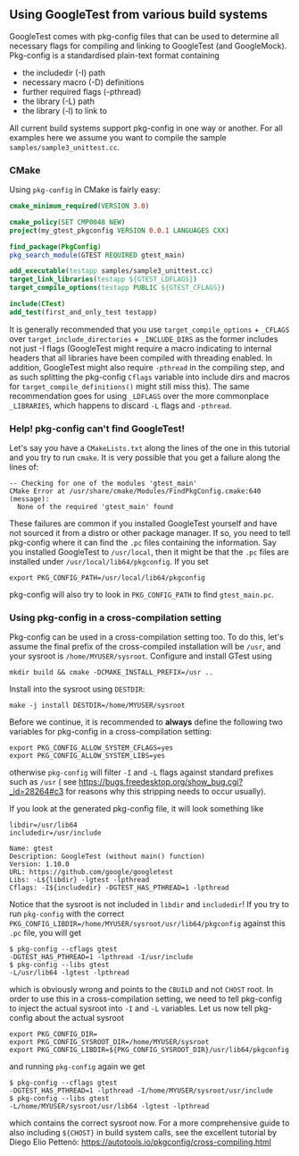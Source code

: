 ## Using GoogleTest from various build systems

<!-- GOOGLETEST_CM0035 DO NOT DELETE -->

GoogleTest comes with pkg-config files that can be used to determine all necessary flags for compiling and linking to
GoogleTest (and GoogleMock). Pkg-config is a standardised plain-text format containing

* the includedir (-I) path
* necessary macro (-D) definitions
* further required flags (-pthread)
* the library (-L) path
* the library (-l) to link to

All current build systems support pkg-config in one way or another. For all examples here we assume you want to compile
the sample
`samples/sample3_unittest.cc`.

### CMake

Using `pkg-config` in CMake is fairly easy:

```cmake
cmake_minimum_required(VERSION 3.0)

cmake_policy(SET CMP0048 NEW)
project(my_gtest_pkgconfig VERSION 0.0.1 LANGUAGES CXX)

find_package(PkgConfig)
pkg_search_module(GTEST REQUIRED gtest_main)

add_executable(testapp samples/sample3_unittest.cc)
target_link_libraries(testapp ${GTEST_LDFLAGS})
target_compile_options(testapp PUBLIC ${GTEST_CFLAGS})

include(CTest)
add_test(first_and_only_test testapp)
```

It is generally recommended that you use `target_compile_options` + `_CFLAGS`
over `target_include_directories` + `_INCLUDE_DIRS` as the former includes not just -I flags (GoogleTest might require a
macro indicating to internal headers that all libraries have been compiled with threading enabled. In addition,
GoogleTest might also require `-pthread` in the compiling step, and as such splitting the pkg-config `Cflags` variable
into include dirs and macros for
`target_compile_definitions()` might still miss this). The same recommendation goes for using `_LDFLAGS` over the more
commonplace `_LIBRARIES`, which happens to discard `-L` flags and `-pthread`.

### Help! pkg-config can't find GoogleTest!

Let's say you have a `CMakeLists.txt` along the lines of the one in this tutorial and you try to run `cmake`. It is very
possible that you get a failure along the lines of:

```
-- Checking for one of the modules 'gtest_main'
CMake Error at /usr/share/cmake/Modules/FindPkgConfig.cmake:640 (message):
  None of the required 'gtest_main' found
```

These failures are common if you installed GoogleTest yourself and have not sourced it from a distro or other package
manager. If so, you need to tell pkg-config where it can find the `.pc` files containing the information. Say you
installed GoogleTest to `/usr/local`, then it might be that the `.pc` files are installed
under `/usr/local/lib64/pkgconfig`. If you set

```
export PKG_CONFIG_PATH=/usr/local/lib64/pkgconfig
```

pkg-config will also try to look in `PKG_CONFIG_PATH` to find `gtest_main.pc`.

### Using pkg-config in a cross-compilation setting

Pkg-config can be used in a cross-compilation setting too. To do this, let's assume the final prefix of the
cross-compiled installation will be `/usr`, and your sysroot is `/home/MYUSER/sysroot`. Configure and install GTest
using

```
mkdir build && cmake -DCMAKE_INSTALL_PREFIX=/usr ..
```

Install into the sysroot using `DESTDIR`:

```
make -j install DESTDIR=/home/MYUSER/sysroot
```

Before we continue, it is recommended to **always** define the following two variables for pkg-config in a
cross-compilation setting:

```
export PKG_CONFIG_ALLOW_SYSTEM_CFLAGS=yes
export PKG_CONFIG_ALLOW_SYSTEM_LIBS=yes
```

otherwise `pkg-config` will filter `-I` and `-L` flags against standard prefixes such as `/usr` (
see https://bugs.freedesktop.org/show_bug.cgi?_id=28264#c3 for reasons why this stripping needs to occur usually).

If you look at the generated pkg-config file, it will look something like

```
libdir=/usr/lib64
includedir=/usr/include

Name: gtest
Description: GoogleTest (without main() function)
Version: 1.10.0
URL: https://github.com/google/googletest
Libs: -L${libdir} -lgtest -lpthread
Cflags: -I${includedir} -DGTEST_HAS_PTHREAD=1 -lpthread
```

Notice that the sysroot is not included in `libdir` and `includedir`! If you try to run `pkg-config` with the correct
`PKG_CONFIG_LIBDIR=/home/MYUSER/sysroot/usr/lib64/pkgconfig` against this `.pc`
file, you will get

```
$ pkg-config --cflags gtest
-DGTEST_HAS_PTHREAD=1 -lpthread -I/usr/include
$ pkg-config --libs gtest
-L/usr/lib64 -lgtest -lpthread
```

which is obviously wrong and points to the `CBUILD` and not `CHOST` root. In order to use this in a cross-compilation
setting, we need to tell pkg-config to inject the actual sysroot into `-I` and `-L` variables. Let us now tell
pkg-config about the actual sysroot

```
export PKG_CONFIG_DIR=
export PKG_CONFIG_SYSROOT_DIR=/home/MYUSER/sysroot
export PKG_CONFIG_LIBDIR=${PKG_CONFIG_SYSROOT_DIR}/usr/lib64/pkgconfig
```

and running `pkg-config` again we get

```
$ pkg-config --cflags gtest
-DGTEST_HAS_PTHREAD=1 -lpthread -I/home/MYUSER/sysroot/usr/include
$ pkg-config --libs gtest
-L/home/MYUSER/sysroot/usr/lib64 -lgtest -lpthread
```

which contains the correct sysroot now. For a more comprehensive guide to also including `${CHOST}` in build system
calls, see the excellent tutorial by Diego Elio Pettenò: https://autotools.io/pkgconfig/cross-compiling.html
